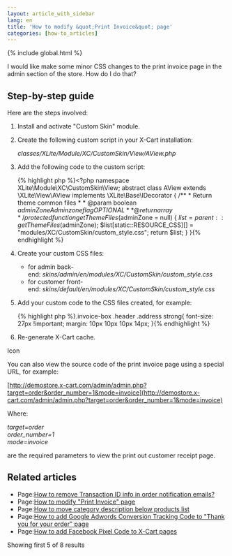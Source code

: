 ```yaml
---
layout: article_with_sidebar
lang: en
title: 'How to modify &quot;Print Invoice&quot; page'
categories: [how-to_articles]
---
```


{% include global.html %}

I would like make some minor CSS changes to the print invoice page in the admin section of the store. How do I do that?

## Step-by-step guide

Here are the steps involved:

1.  Install and activate "Custom Skin" module.  

2.  Create the following custom script in your X-Cart installation:  

    _classes/XLite/Module/XC/CustomSkin/View/AView.php_  

3.  Add the following code to the custom script:

    {% highlight php %}<?php
    namespace XLite\Module\XC\CustomSkin\View;
    abstract class AView extends \XLite\View\AView implements \XLite\Base\IDecorator
    {
        /**
         * Return theme common files
         *
         * @param boolean $adminZone Admin zone flag OPTIONAL
         *
         * @return array
         */
        protected function getThemeFiles($adminZone = null)
        {
            $list = parent::getThemeFiles($adminZone);
            $list[static::RESOURCE_CSS][] = "modules/XC/CustomSkin/custom_style.css";
            return $list;
        }
    }{% endhighlight %}
4.  Create your custom CSS files:  
    - for admin back-end: _skins/admin/en/modules/XC/CustomSkin/custom_style.css_  
    - for customer front-end: _skins/default/en/modules/XC/CustomSkin/custom_style.css_  

5.  Add your custom code to the CSS files created, for example:

    {% highlight php %}.invoice-box .header .address strong{
      font-size: 27px !important;
      margin: 10px 10px 10px 14px;
    }{% endhighlight %}
6.  Re-generate X-Cart cache.  

Icon

You can also view the source code of the print invoice page using a special URL, for example:  

[http://demostore.x-cart.com/admin/admin.php?target=order&order_number=1&mode=invoice](http://demostore.x-cart.com/admin/admin.php?target=order&order_number=1&mode=invoice)  

Where:  

_target=order_  
_order_number=1_  
_mode=invoice_  

are the required parameters to view the print out customer receipt page.

## Related articles

*   Page:[How to remove Transaction ID info in order notification emails?](/pages/viewpage.action?pageId=9666581)
*   Page:[How to modify "Print Invoice" page](/pages/viewpage.action?pageId=9306925)
*   Page:[How to move category description below products list](/display/XDD/How+to+move+category+description+below+products+list)
*   Page:[How to add Google Adwords Conversion Tracking Code to "Thank you for your order" page](/pages/viewpage.action?pageId=9307079)
*   Page:[How to add Facebook Pixel Сode to X-Cart pages](/pages/viewpage.action?pageId=9306783)

Showing first 5 of 8 results